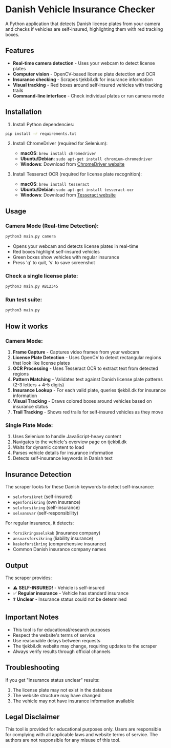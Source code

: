 # Danish Vehicle Insurance Checker

A Python application that detects Danish license plates from your camera and checks if vehicles are self-insured, highlighting them with red tracking boxes.

## Features

- **Real-time camera detection** - Uses your webcam to detect license plates
- **Computer vision** - OpenCV-based license plate detection and OCR
- **Insurance checking** - Scrapes tjekbil.dk for insurance information
- **Visual tracking** - Red boxes around self-insured vehicles with tracking trails
- **Command-line interface** - Check individual plates or run camera mode

## Installation

1. Install Python dependencies:
```bash
pip install -r requirements.txt
```

2. Install ChromeDriver (required for Selenium):
   - **macOS**: `brew install chromedriver`
   - **Ubuntu/Debian**: `sudo apt-get install chromium-chromedriver`
   - **Windows**: Download from [ChromeDriver website](https://chromedriver.chromium.org/)

3. Install Tesseract OCR (required for license plate recognition):
   - **macOS**: `brew install tesseract`
   - **Ubuntu/Debian**: `sudo apt-get install tesseract-ocr`
   - **Windows**: Download from [Tesseract website](https://github.com/UB-Mannheim/tesseract/wiki)

## Usage

### Camera Mode (Real-time Detection):
```bash
python3 main.py camera
```
- Opens your webcam and detects license plates in real-time
- Red boxes highlight self-insured vehicles
- Green boxes show vehicles with regular insurance
- Press 'q' to quit, 's' to save screenshot

### Check a single license plate:
```bash
python3 main.py AB12345
```

### Run test suite:
```bash
python3 main.py
```

## How it works

### Camera Mode:
1. **Frame Capture** - Captures video frames from your webcam
2. **License Plate Detection** - Uses OpenCV to detect rectangular regions that look like license plates
3. **OCR Processing** - Uses Tesseract OCR to extract text from detected regions
4. **Pattern Matching** - Validates text against Danish license plate patterns (2-3 letters + 4-5 digits)
5. **Insurance Lookup** - For each valid plate, queries tjekbil.dk for insurance information
6. **Visual Tracking** - Draws colored boxes around vehicles based on insurance status
7. **Trail Tracking** - Shows red trails for self-insured vehicles as they move

### Single Plate Mode:
1. Uses Selenium to handle JavaScript-heavy content
2. Navigates to the vehicle's overview page on tjekbil.dk
3. Waits for dynamic content to load
4. Parses vehicle details for insurance information
5. Detects self-insurance keywords in Danish text

## Insurance Detection

The scraper looks for these Danish keywords to detect self-insurance:
- `selvforsikret` (self-insured)
- `egenforsikring` (own insurance)
- `selvforsikring` (self-insurance)
- `selvansvar` (self-responsibility)

For regular insurance, it detects:
- `forsikringsselskab` (insurance company)
- `ansvarsforsikring` (liability insurance)
- `kaskoforsikring` (comprehensive insurance)
- Common Danish insurance company names

## Output

The scraper provides:
- ⚠️ **SELF-INSURED!** - Vehicle is self-insured
- ✅ **Regular insurance** - Vehicle has standard insurance
- ❓ **Unclear** - Insurance status could not be determined

## Important Notes

- This tool is for educational/research purposes
- Respect the website's terms of service
- Use reasonable delays between requests
- The tjekbil.dk website may change, requiring updates to the scraper
- Always verify results through official channels

## Troubleshooting

If you get "insurance status unclear" results:
1. The license plate may not exist in the database
2. The website structure may have changed
3. The vehicle may not have insurance information available

## Legal Disclaimer

This tool is provided for educational purposes only. Users are responsible for complying with all applicable laws and website terms of service. The authors are not responsible for any misuse of this tool.
